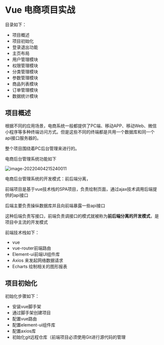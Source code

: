 # Vue 电商项目实战

目录如下：

- 项目概述
- 项目初始化
- 登录退出功能
- 主页布局
- 用户管理模块
- 权限管理模块
- 分类管理模块
- 参数管理模块
- 商品列表模块
- 订单管理模块
- 数据统计模块

## 项目概述

根据不同的应用场景，电商系统一般都提供了PC端、移动APP、移动Web、微信小程序等多种终端访问方式。但是这些不同的终端都是共用一个数据库和同一个api接口服务器的。

整个项目围绕着PC后台管理来进行的。

电商后台管理系统功能如下

![image-20220404215240011](C:\Users\tao'ge\AppData\Roaming\Typora\typora-user-images\image-20220404215240011.png)

电商后台管理系统的开发模式：前后端分离，

前端项目是基于vue技术栈的SPA项目，负责绘制页面，通过ajax技术调用后端提供的api接口

后端主要负责操纵数据库并且向前端暴露一些api接口

这种后端负责写接口，前端负责调接口的模式就被称为**前后端分离的开发模式**，是项目中主流的开发模式

前端技术栈如下：

- vue
- vue-router前端路由
- Element-ui前端UI组件库
- Axios 来发起网络数据请求
- Echarts 绘制相关的图形报表

## 项目初始化

初始化步骤如下：

- 安装vue脚手架
- 通过脚手架创建项目
- 配置vue路由
- 配置element-ui组件库
- 配置axios库
- 初始化git远程仓库（前端项目必须使用Git进行源代码的管理